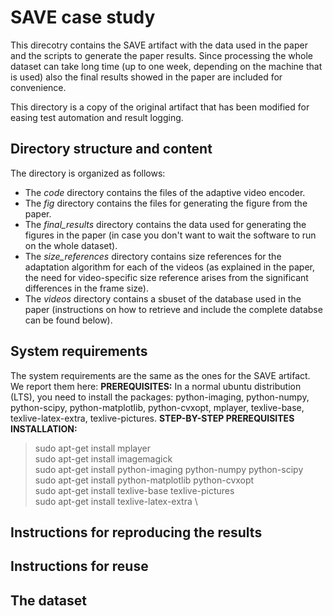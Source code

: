 # SAVE case study 
This direcotry contains the SAVE artifact with the data used in the paper and the scripts to generate the paper results. Since processing the whole dataset can take long time (up to one week, depending on the machine that is used) also the final results showed in the paper are included for convenience.

This directory is a copy of the original artifact that has been modified for easing test automation and result logging.

## Directory structure and content
The directory is organized as follows:
  * The *code* directory contains the files of the adaptive video encoder.
  * The *fig* directory contains the files for generating the figure from the paper.
  * The *final_results* directory contains the data used for generating the figures in the paper (in case you don't want to wait the software to run on the whole dataset).
  * The *size_references* directory contains size references for the adaptation algorithm for each of the videos (as explained in the paper, the need for video-specific size reference arises from the significant differences in the frame size).
  * The *videos* directory contains a sbuset of the database used in the paper (instructions on how to retrieve and include the complete databse can be found below).

## System requirements
The system requirements are the same as the ones for the SAVE artifact. We report them here:
  **PREREQUISITES:**
In a normal ubuntu distribution (LTS), you need to install the packages:
python-imaging, python-numpy, python-scipy, python-matplotlib, python-cvxopt, mplayer, texlive-base, texlive-latex-extra, texlive-pictures.
  **STEP-BY-STEP PREREQUISITES INSTALLATION:**
   > sudo apt-get install mplayer \
   > sudo apt-get install imagemagick \
   > sudo apt-get install python-imaging python-numpy python-scipy \
   > sudo apt-get install python-matplotlib python-cvxopt \
   > sudo apt-get install texlive-base texlive-pictures \
   > sudo apt-get install texlive-latex-extra \

## Instructions for reproducing the results

## Instructions for reuse

## The dataset
